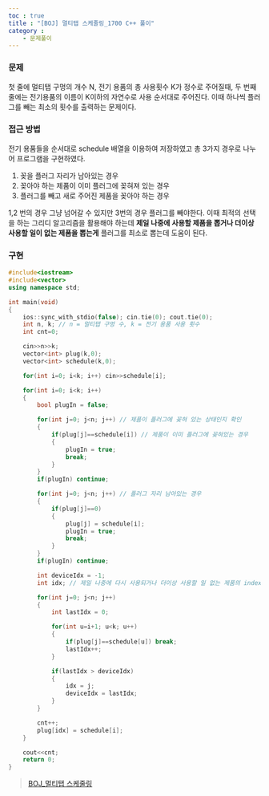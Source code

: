```yaml
---
toc : true
title : "[BOJ] 멀티탭 스케줄링_1700 C++ 풀이"
category : 
    - 문제풀이
---
```

### 문제
첫 줄에 멀티탭 구멍의 개수 N, 전기 용품의 총 사용횟수 K가 정수로 주어질때, 두 번째 줄에는 전기용품의 이름이 K이하의 자연수로 사용 순서대로 주어진다. 이때 하나씩 플러그를 빼는 최소의 횟수를 출력하는 문제이다.

### 접근 방법
전기 용품들을 순서대로 schedule 배열을 이용하여 저장하였고 총 3가지 경우로 나누어 프로그램을 구현하였다.

1. 꽂을 플러그 자리가 남아있는 경우
2. 꽂아야 하는 제품이 이미 플러그에 꽂혀져 있는 경우
3. 플러그를 빼고 새로 주어진 제품을 꽂아야 하는 경우

1,2 번의 경우 그냥 넘어갈 수 있지만 3번의 경우 플러그를 빼야한다. 이때 최적의 선택을 하는 그리디 알고리즘을 활용해야 하는데 **제일 나중에 사용할 제품을 뽑거나 더이상 사용할 일이 없는 제품을 뽑는게** 플러그를 최소로 뽑는데 도움이 된다.

### 구현

``` cpp
#include<iostream>
#include<vector>
using namespace std;

int main(void)
{
    ios::sync_with_stdio(false); cin.tie(0); cout.tie(0);
    int n, k; // n = 멀티탭 구멍 수, k = 전기 용품 사용 횟수
    int cnt=0;

    cin>>n>>k;
    vector<int> plug(k,0);
    vector<int> schedule(k,0);

    for(int i=0; i<k; i++) cin>>schedule[i];

    for(int i=0; i<k; i++)
    {
        bool plugIn = false;

        for(int j=0; j<n; j++) // 제품이 플러그에 꽂혀 있는 상태인지 확인
        {
            if(plug[j]==schedule[i]) // 제품이 이미 플러그에 꽂혀있는 경우
            {
                plugIn = true;
                break;
            }
        }
        if(plugIn) continue;

        for(int j=0; j<n; j++) // 플러그 자리 남아있는 경우
        {
            if(plug[j]==0)
            {
                plug[j] = schedule[i];
                plugIn = true;
                break;
            }
        }
        if(plugIn) continue;

        int deviceIdx = -1;
        int idx; // 제일 나중에 다시 사용되거나 더이상 사용할 일 없는 제품의 index

        for(int j=0; j<n; j++)
        {
            int lastIdx = 0;

            for(int u=i+1; u<k; u++)
            {
                if(plug[j]==schedule[u]) break;
                lastIdx++;
            }

            if(lastIdx > deviceIdx)
            {
                idx = j;
                deviceIdx = lastIdx;
            }
        }

        cnt++;
        plug[idx] = schedule[i];
    }

    cout<<cnt;
    return 0;
}
```

>[BOJ_멀티탭 스케줄링](https://www.acmicpc.net/problem/1700)